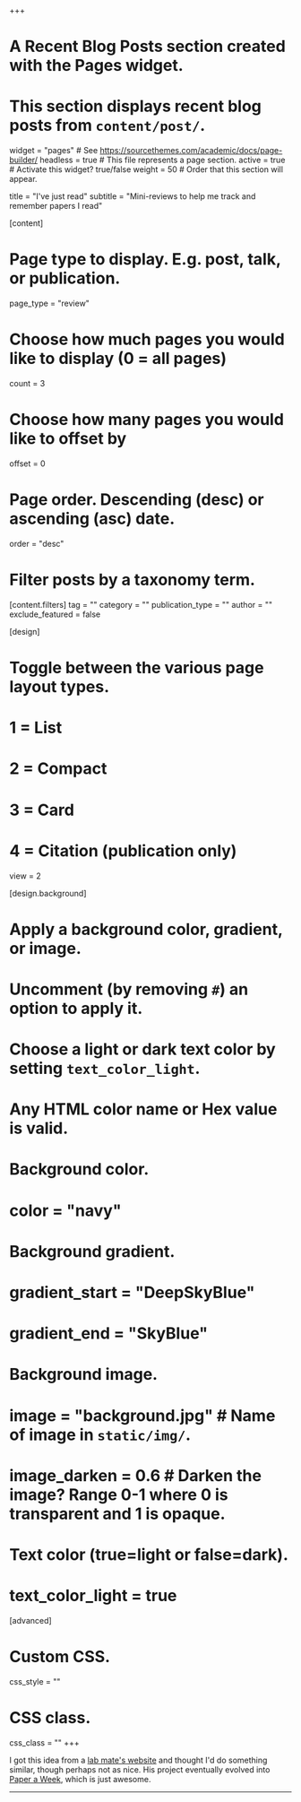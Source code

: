 +++
# A Recent Blog Posts section created with the Pages widget.
# This section displays recent blog posts from `content/post/`.

widget = "pages"  # See https://sourcethemes.com/academic/docs/page-builder/
headless = true  # This file represents a page section.
active = true  # Activate this widget? true/false
weight = 50  # Order that this section will appear.

title = "I've just read"
subtitle = "Mini-reviews to help me track and remember papers I read"

[content]
  # Page type to display. E.g. post, talk, or publication.
  page_type = "review"

  # Choose how much pages you would like to display (0 = all pages)
  count = 3

  # Choose how many pages you would like to offset by
  offset = 0

  # Page order. Descending (desc) or ascending (asc) date.
  order = "desc"

  # Filter posts by a taxonomy term.
  [content.filters]
    tag = ""
    category = ""
    publication_type = ""
    author = ""
    exclude_featured = false

[design]
  # Toggle between the various page layout types.
  #   1 = List
  #   2 = Compact
  #   3 = Card
  #   4 = Citation (publication only)
  view = 2

[design.background]
  # Apply a background color, gradient, or image.
  #   Uncomment (by removing `#`) an option to apply it.
  #   Choose a light or dark text color by setting `text_color_light`.
  #   Any HTML color name or Hex value is valid.

  # Background color.
  # color = "navy"

  # Background gradient.
  # gradient_start = "DeepSkyBlue"
  # gradient_end = "SkyBlue"

  # Background image.
  # image = "background.jpg"  # Name of image in `static/img/`.
  # image_darken = 0.6  # Darken the image? Range 0-1 where 0 is transparent and 1 is opaque.

  # Text color (true=light or false=dark).
  # text_color_light = true

[advanced]
 # Custom CSS.
 css_style = ""

 # CSS class.
 css_class = ""
+++

I got this idea from a [lab mate's website](https://eshedmargalit.com/projects/paperaweek) and thought
I'd do something similar, though perhaps not as nice.
His project eventually evolved into [Paper a Week](https://paperaweek.com/), which is just awesome. 

<!---
{{% alert note %}}
You can also see all papers I've written a mini-review for [here]({{< ref "/review/_index.md" >}}).
{{% /alert %}}
--->

---


